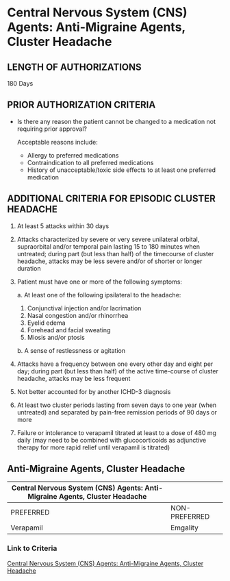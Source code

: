# Central Nervous System (CNS) Agents: Anti-Migraine Agents, Cluster Headache

## LENGTH OF AUTHORIZATIONS

180 Days

## PRIOR AUTHORIZATION CRITERIA

- Is there any reason the patient cannot be changed to a medication not requiring prior approval?

  Acceptable reasons include:

  - Allergy to preferred medications
  - Contraindication to all preferred medications
  - History of unacceptable/toxic side effects to at least one preferred medication

## ADDITIONAL CRITERIA FOR EPISODIC CLUSTER HEADACHE

1. At least 5 attacks within 30 days
2. Attacks characterized by severe or very severe unilateral orbital, supraorbital and/or temporal pain lasting 15 to 180 minutes when untreated; during part (but less than half) of the timecourse of cluster headache, attacks may be less severe and/or of shorter or longer duration
3. Patient must have one or more of the following symptoms:

    a. At least one of the following ipsilateral to the headache:

      1. Conjunctival injection and/or lacrimation
      2. Nasal congestion and/or rhinorrhea
      3. Eyelid edema
      4. Forehead and facial sweating
      5. Miosis and/or ptosis

    b. A sense of restlessness or agitation

4. Attacks have a frequency between one every other day and eight per day; during part (but less than half) of the active time-course of cluster headache, attacks may be less frequent
5. Not better accounted for by another ICHD-3 diagnosis
6. At least two cluster periods lasting from seven days to one year (when untreated) and separated by pain-free remission periods of 90 days or more
7. Failure or intolerance to verapamil titrated at least to a dose of 480 mg daily (may need to be combined with glucocorticoids as adjunctive therapy for more rapid relief until verapamil is titrated)

## Anti-Migraine Agents, Cluster Headache

| Central Nervous System (CNS) Agents: Anti-Migraine Agents, Cluster Headache  |              |
|------------------------------------------------------------------------------|--------------|
| PREFERRED                                                                    |NON-PREFERRED |
| Verapamil                                                                    | Emgality     |

### Link to Criteria

[Central Nervous System (CNS) Agents: Anti-Migraine Agents, Cluster Headache](https://pharmacy.medicaid.ohio.gov/sites/default/files/20220415_UPDL_Criteria_FINAL_.pdf#page=23)
